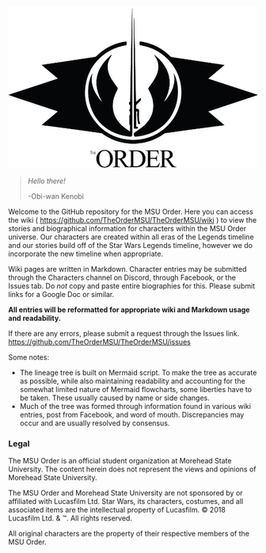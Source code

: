 ![Order logo small](OrderLogo_white-large.jpg)

> *Hello there!*
>
> -Obi-wan Kenobi

Welcome to the GitHub repository for the MSU Order. Here you can access the wiki ( https://github.com/TheOrderMSU/TheOrderMSU/wiki ) to view the stories and biographical information for characters within the MSU Order universe. Our characters are created within all eras of the Legends timeline and our stories build off of the Star Wars Legends timeline, however we do incorporate the new timeline when appropriate.

Wiki pages are written in Markdown. Character entries may be submitted through the Characters channel on Discord, through Facebook, or the Issues tab. Do *not* copy and paste entire biographies for this. Please submit links for a Google Doc or similar.

**All entries will be reformatted for appropriate wiki and Markdown usage and readability.**

If there are any errors, please submit a request through the Issues link.
https://github.com/TheOrderMSU/TheOrderMSU/issues

Some notes:
- The lineage tree is built on Mermaid script. To make the tree as accurate as possible, while also maintaining readability and accounting for the somewhat limited nature of Mermaid flowcharts, some liberties have to be taken. These usually caused by name or side changes.
- Much of the tree was formed through information found in various wiki entries, post from Facebook, and word of mouth. Discrepancies may occur and are usually resolved by consensus.


### Legal

The MSU Order is an official student organization at Morehead State University. The content herein does not represent the views and opinions of Morehead State University.

The MSU Order and Morehead State University are not sponsored by or affiliated with Lucasfilm Ltd.
Star Wars, its characters, costumes, and all associated items are the intellectual property of Lucasfilm. © 2018 Lucasfilm Ltd. & ™. All rights reserved.

All original characters are the property of their respective members of the MSU Order.

